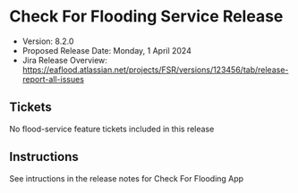 # Check For Flooding Service Release

* Version: 8.2.0
* Proposed Release Date: Monday, 1 April 2024
* Jira Release Overview: https://eaflood.atlassian.net/projects/FSR/versions/123456/tab/release-report-all-issues

## Tickets


  No flood-service feature tickets included in this release


## Instructions

See intructions in the release notes for Check For Flooding App
